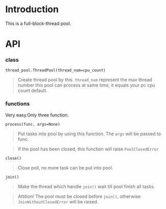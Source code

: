 # Introduction
This is a full-block-thread pool.

# API

### class

`thread_pool.ThreadPool(thread_num=cpu_count)`

> Create thread pool by this. `thread_num` represent the max thread number this pool can process at same time, it equals your pc cpu count default.

### functions

Very easy.Only three function.

`process(func, args=None)`

> Put tasks into pool by using this function. The `args` will be passed to func.

> If the pool has been closed, this function will raise `PoolClosedError`

`close()`

> Close poll, no more task can be put into pool.

`join()`

> Make the thread which handle `join()` wait till pool finish all tasks.

> Attition! The pool must be closed before `join()`, otherwise `JoinWithoutClosedError` will be raised.